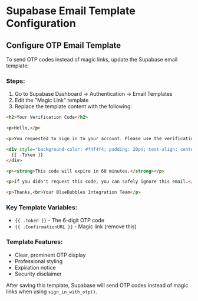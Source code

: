 # Supabase Email Template Configuration

## Configure OTP Email Template

To send OTP codes instead of magic links, update the Supabase email template:

### Steps:
1. Go to Supabase Dashboard → Authentication → Email Templates
2. Edit the "Magic Link" template
3. Replace the template content with the following:

```html
<h2>Your Verification Code</h2>

<p>Hello,</p>

<p>You requested to sign in to your account. Please use the verification code below:</p>

<div style="background-color: #f4f4f4; padding: 20px; text-align: center; font-size: 24px; font-weight: bold; letter-spacing: 3px; margin: 20px 0; border-radius: 8px;">
  {{ .Token }}
</div>

<p><strong>This code will expire in 60 minutes.</strong></p>

<p>If you didn't request this code, you can safely ignore this email.</p>

<p>Thanks,<br>Your BlueBubbles Integration Team</p>
```

### Key Template Variables:
- `{{ .Token }}` - The 6-digit OTP code
- `{{ .ConfirmationURL }}` - Magic link (remove this)

### Template Features:
- Clear, prominent OTP display
- Professional styling
- Expiration notice
- Security disclaimer

After saving this template, Supabase will send OTP codes instead of magic links when using `sign_in_with_otp()`.
